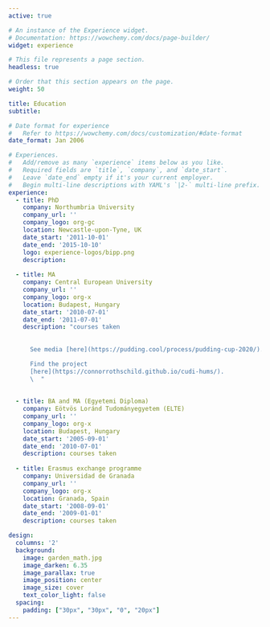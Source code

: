 ```yaml
---
active: true

# An instance of the Experience widget.
# Documentation: https://wowchemy.com/docs/page-builder/
widget: experience

# This file represents a page section.
headless: true

# Order that this section appears on the page.
weight: 50

title: Education
subtitle:

# Date format for experience
#   Refer to https://wowchemy.com/docs/customization/#date-format
date_format: Jan 2006

# Experiences.
#   Add/remove as many `experience` items below as you like.
#   Required fields are `title`, `company`, and `date_start`.
#   Leave `date_end` empty if it's your current employer.
#   Begin multi-line descriptions with YAML's `|2-` multi-line prefix.
experience:
  - title: PhD
    company: Northumbria University
    company_url: ''
    company_logo: org-gc
    location: Newcastle-upon-Tyne, UK
    date_start: '2011-10-01'
    date_end: '2015-10-10'
    logo: experience-logos/bipp.png
    description:
        
  - title: MA
    company: Central European University
    company_url: ''
    company_logo: org-x
    location: Budapest, Hungary
    date_start: '2010-07-01'
    date_end: '2011-07-01'
    description: "courses taken
    
    
      See media [here](https://pudding.cool/process/pudding-cup-2020/).

      Find the project
      [here](https://connorrothschild.github.io/cudi-hums/).
      \  "
 
    
  - title: BA and MA (Egyetemi Diploma)
    company: Eötvös Loránd Tudományegyetem (ELTE)
    company_url: ''
    company_logo: org-x
    location: Budapest, Hungary
    date_start: '2005-09-01'
    date_end: '2010-07-01'
    description: courses taken
    
  - title: Erasmus exchange programme
    company: Universidad de Granada
    company_url: ''
    company_logo: org-x
    location: Granada, Spain
    date_start: '2008-09-01'
    date_end: '2009-01-01'
    description: courses taken    

design:
  columns: '2'
  background:
    image: garden_math.jpg
    image_darken: 6.35
    image_parallax: true
    image_position: center
    image_size: cover
    text_color_light: false
  spacing:
    padding: ["30px", "30px", "0", "20px"]
---
```

